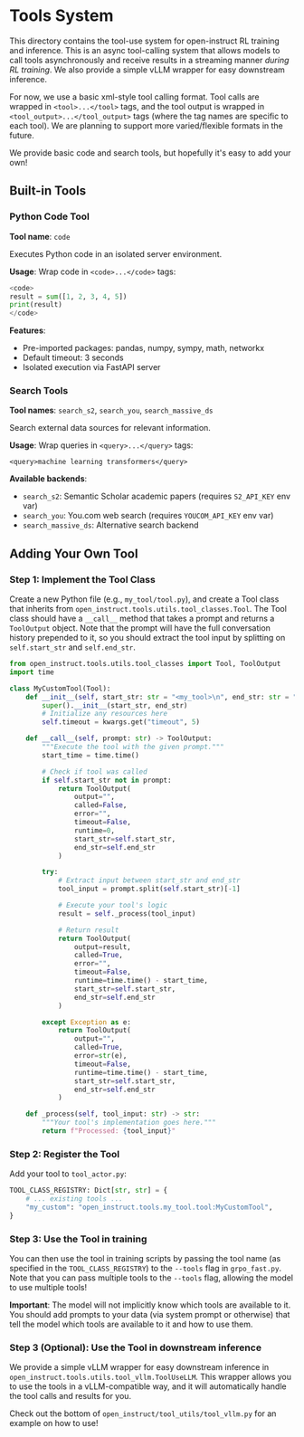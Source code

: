 # Tools System

This directory contains the tool-use system for open-instruct RL training and inference.
This is an async tool-calling system that allows models to call tools asynchronously and receive results in a streaming manner *during RL training*.
We also provide a simple vLLM wrapper for easy downstream inference.

For now, we use a basic xml-style tool calling format. Tool calls are wrapped in `<tool>...</tool>` tags, and the tool output is wrapped in `<tool_output>...</tool_output>` tags (where the tag names are specific to each tool). We are planning to support more varied/flexible formats in the future.

We provide basic code and search tools, but hopefully it's easy to add your own!

## Built-in Tools

### Python Code Tool
**Tool name**: `code`

Executes Python code in an isolated server environment.

**Usage**: Wrap code in `<code>...</code>` tags:
```python
<code>
result = sum([1, 2, 3, 4, 5])
print(result)
</code>
```

**Features**:
- Pre-imported packages: pandas, numpy, sympy, math, networkx
- Default timeout: 3 seconds
- Isolated execution via FastAPI server

### Search Tools
**Tool names**: `search_s2`, `search_you`, `search_massive_ds`

Search external data sources for relevant information.

**Usage**: Wrap queries in `<query>...</query>` tags:
```
<query>machine learning transformers</query>
```

**Available backends**:
- `search_s2`: Semantic Scholar academic papers (requires `S2_API_KEY` env var)
- `search_you`: You.com web search (requires `YOUCOM_API_KEY` env var)
- `search_massive_ds`: Alternative search backend

## Adding Your Own Tool

### Step 1: Implement the Tool Class

Create a new Python file (e.g., `my_tool/tool.py`), and create a Tool class that inherits from `open_instruct.tools.utils.tool_classes.Tool`.
The Tool class should have a `__call__` method that takes a prompt and returns a `ToolOutput` object. Note that the prompt will have the full conversation history prepended to it, so you should extract the tool input by splitting on `self.start_str` and `self.end_str`.

```python
from open_instruct.tools.utils.tool_classes import Tool, ToolOutput
import time

class MyCustomTool(Tool):
    def __init__(self, start_str: str = "<my_tool>\n", end_str: str = "\n</my_tool>", **kwargs):
        super().__init__(start_str, end_str)
        # Initialize any resources here
        self.timeout = kwargs.get("timeout", 5)

    def __call__(self, prompt: str) -> ToolOutput:
        """Execute the tool with the given prompt."""
        start_time = time.time()

        # Check if tool was called
        if self.start_str not in prompt:
            return ToolOutput(
                output="",
                called=False,
                error="",
                timeout=False,
                runtime=0,
                start_str=self.start_str,
                end_str=self.end_str
            )

        try:
            # Extract input between start_str and end_str
            tool_input = prompt.split(self.start_str)[-1]

            # Execute your tool's logic
            result = self._process(tool_input)

            # Return result
            return ToolOutput(
                output=result,
                called=True,
                error="",
                timeout=False,
                runtime=time.time() - start_time,
                start_str=self.start_str,
                end_str=self.end_str
            )

        except Exception as e:
            return ToolOutput(
                output="",
                called=True,
                error=str(e),
                timeout=False,
                runtime=time.time() - start_time,
                start_str=self.start_str,
                end_str=self.end_str
            )

    def _process(self, tool_input: str) -> str:
        """Your tool's implementation goes here."""
        return f"Processed: {tool_input}"
```

### Step 2: Register the Tool

Add your tool to `tool_actor.py`:

```python
TOOL_CLASS_REGISTRY: Dict[str, str] = {
    # ... existing tools ...
    "my_custom": "open_instruct.tools.my_tool.tool:MyCustomTool",
}
```

### Step 3: Use the Tool in training

You can then use the tool in training scripts by passing the tool name (as specified in the `TOOL_CLASS_REGISTRY`) to the `--tools` flag in `grpo_fast.py`.
Note that you can pass multiple tools to the `--tools` flag, allowing the model to use multiple tools!

**Important**: The model will not implicitly know which tools are available to it. You should add prompts to your data (via system prompt or otherwise) that tell the model which tools are available to it and how to use them.

### Step 3 (Optional): Use the Tool in downstream inference

We provide a simple vLLM wrapper for easy downstream inference in `open_instruct.tools.utils.tool_vllm.ToolUseLLM`.
This wrapper allows you to use the tools in a vLLM-compatible way, and it will automatically handle the tool calls and results for you.

Check out the bottom of `open_instruct/tool_utils/tool_vllm.py` for an example on how to use!

